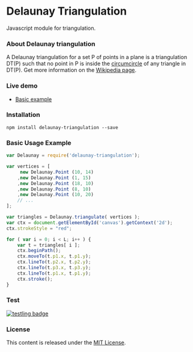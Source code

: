 Delaunay Triangulation
=============

Javascript module for triangulation.

### About Delaunay triangulation ###

A Delaunay triangulation for a set P of points in a plane is a triangulation DT(P) such that no point in P is inside the [circumcircle](https://en.wikipedia.org/wiki/Circumscribed_circle#Triangles) of any triangle in DT(P). Get more information on the [Wikipedia page](https://en.wikipedia.org/wiki/Delaunay_triangulation).

### Live demo ###

- [Basic example](http://sokeroner.github.io/Delaunay-Triangulation/example1.html) 

### Installation ###
```
npm install delaunay-triangulation --save
```

### Basic Usage Example ###

```js
var Delaunay = require('delaunay-triangulation');

var vertices = [
	 new Delaunay.Point (10, 14)
	,new Delaunay.Point (1, 15)
	,new Delaunay.Point (18, 10)
	,new Delaunay.Point (8, 10)
	,new Delaunay.Point (10, 20)
 	// ...
];

var triangles = Delaunay.triangulate( vertices );
var ctx = document.getElementById('canvas').getContext('2d');
ctx.strokeStyle = "red";

for ( var i = 0; i < L; i++ ) {
	var t = triangles[ i ];
	ctx.beginPath();
	ctx.moveTo(t.p1.x, t.p1.y);
	ctx.lineTo(t.p2.x, t.p2.y);
	ctx.lineTo(t.p3.x, t.p3.y);
	ctx.lineTo(t.p1.x, t.p1.y);
	ctx.stroke();
}

```

### Test ###

[![testling badge](https://ci.testling.com/sokeroner/Delaunay-Triangulation.png)](https://ci.testling.com/sokeroner/Delaunay-Triangulation.png)


### License ###

This content is released under the [MIT License](http://opensource.org/licenses/MIT).